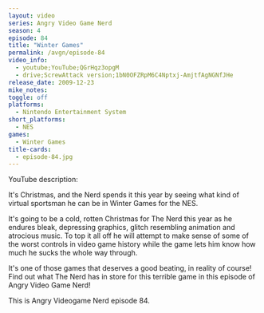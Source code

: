 ```yaml
---
layout: video
series: Angry Video Game Nerd
season: 4
episode: 84
title: "Winter Games"
permalink: /avgn/episode-84
video_info:
  - youtube;YouTube;QGrHqz3opgM
  - drive;ScrewAttack version;1bN0OFZRpM6C4Nptxj-AmjtfAgNGNfJHe
release_date: 2009-12-23
mike_notes:
toggle: off
platforms:
  - Nintendo Entertainment System
short_platforms:
  - NES
games:
  - Winter Games
title-cards:
  - episode-84.jpg
---
```


<p class="yt-description">YouTube description:</p>

It's Christmas, and the Nerd spends it this year by seeing what kind of virtual sportsman he can be in Winter Games for the NES.

It's going to be a cold, rotten Christmas for The Nerd this year as he endures bleak, depressing graphics, glitch resembling animation and atrocious music. To top it all off he will attempt to make sense of some of the worst controls in video game history while the game lets him know how much he sucks the whole way through.

It's one of those games that deserves a good beating, in reality of course! Find out what The Nerd has in store for this terrible game in this episode of Angry Video Game Nerd!

This is Angry Videogame Nerd episode 84.